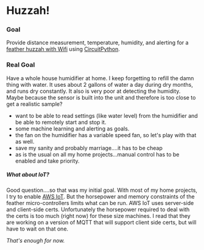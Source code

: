 # Huzzah!
### Goal
Provide distance measurement, temperature, humidity, and alerting for a [feather huzzah with Wifi](https://www.adafruit.com/product/2821) using [CircuitPython](https://learn.adafruit.com/welcome-to-circuitpython/overview).
### Real Goal
Have a whole house humidifier at home. 
I keep forgetting to refill the damn thing with water. 
It uses about 2 gallons of water a day during dry months, and runs dry constantly.
It also is very poor at detecting the humidity. 
Maybe because the sensor is built into the unit and therefore is too close to get a realistic sample?
* want to be able to read settings (like water level) from the humidifier and be able to remotely start and stop it. 
* some machine learning and alerting as goals. 
* the fan on the humidifier has a variable speed fan, so let's play with that as well.
* save my sanity and probably marriage....it has to be cheap
* as is the usual on all my home projects...manual control has to be enabled and take priority.

##### What about IoT?
Good question....so that was my initial goal. With most of my home projects, I try to enable [AWS IoT](https://aws.amazon.com/iot/).
But the horsepower and memory constraints of the feather micro-controllers limits what can be run. 
AWS IoT uses server-side and client-side certs. Unfortunately the horsepower required to deal with the certs is too much (right now) for these size machines. 
I read that they are working on a version of MQTT that will support client side certs, but will have to wait on that one.

_That's enough for now._


